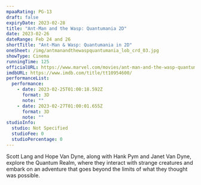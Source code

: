 ```yaml
---
mpaaRating: PG-13
draft: false
expiryDate: 2023-02-28
title: "Ant-Man and the Wasp: Quantumania 2D"
date: 2023-02-26
dateRange: Feb 24 and 26
shortTitle: "Ant-Man & Wasp: Quantumania in 2D"
oneSheet: /img/antmanandthewaspquantumania_lob_crd_03.jpg
showType: Cinema
runningTime: 125
officialURL: https://www.marvel.com/movies/ant-man-and-the-wasp-quantumania
imdbURL: https://www.imdb.com/title/tt10954600/
performanceList:
  performance:
    - date: 2023-02-25T01:00:18.592Z
      format: 3D
      note: ""
    - date: 2023-02-27T01:00:01.655Z
      format: 3D
      note: ""
studioInfo:
  studio: Not Specified
  studioFee: 0
  studioPercentage: 0
---
```


Scott Lang and Hope Van Dyne, along with Hank Pym and Janet Van Dyne, explore the Quantum Realm, where they interact with strange creatures and embark on an adventure that goes beyond the limits of what they thought was possible.